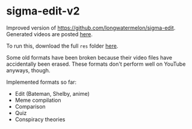 # sigma-edit-v2

Improved version of https://github.com/longwatermelon/sigma-edit. Generated videos are posted [here](https://www.youtube.com/@BasedSigmaCentral).

To run this, download the full `res` folder [here](https://drive.proton.me/urls/JMTVXYR01M#ItgiqQWGJiaE).

Some old formats have been broken because their video files have accidentally been erased. These formats don't perform well on YouTube anyways, though.

Implemented formats so far:
* Edit (Bateman, Shelby, anime)
* Meme compilation
* Comparison
* Quiz
* Conspiracy theories
